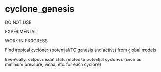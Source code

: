 # cyclone_genesis

DO NOT USE

EXPERIMENTAL

WORK IN PROGRESS

Find tropical cyclones (potential/TC genesis and active) from global models

Eventually, output model stats related to potential cyclones (such as minimum pressure, vmax, etc. for each cyclone)

